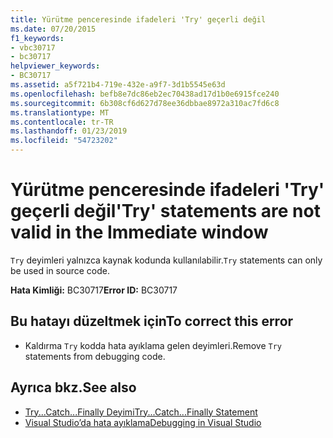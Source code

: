 ```yaml
---
title: Yürütme penceresinde ifadeleri 'Try' geçerli değil
ms.date: 07/20/2015
f1_keywords:
- vbc30717
- bc30717
helpviewer_keywords:
- BC30717
ms.assetid: a5f721b4-719e-432e-a9f7-3d1b5545e63d
ms.openlocfilehash: befb8e7dc86eb2ec70438ad17d1b0e6915fce240
ms.sourcegitcommit: 6b308cf6d627d78ee36dbbae8972a310ac7fd6c8
ms.translationtype: MT
ms.contentlocale: tr-TR
ms.lasthandoff: 01/23/2019
ms.locfileid: "54723202"
---
```

# <a name="try-statements-are-not-valid-in-the-immediate-window"></a><span data-ttu-id="f5a1d-102">Yürütme penceresinde ifadeleri 'Try' geçerli değil</span><span class="sxs-lookup"><span data-stu-id="f5a1d-102">'Try' statements are not valid in the Immediate window</span></span>
<span data-ttu-id="f5a1d-103">`Try` deyimleri yalnızca kaynak kodunda kullanılabilir.</span><span class="sxs-lookup"><span data-stu-id="f5a1d-103">`Try` statements can only be used in source code.</span></span>  
  
 <span data-ttu-id="f5a1d-104">**Hata Kimliği:** BC30717</span><span class="sxs-lookup"><span data-stu-id="f5a1d-104">**Error ID:** BC30717</span></span>  
  
## <a name="to-correct-this-error"></a><span data-ttu-id="f5a1d-105">Bu hatayı düzeltmek için</span><span class="sxs-lookup"><span data-stu-id="f5a1d-105">To correct this error</span></span>  
  
-   <span data-ttu-id="f5a1d-106">Kaldırma `Try` kodda hata ayıklama gelen deyimleri.</span><span class="sxs-lookup"><span data-stu-id="f5a1d-106">Remove `Try` statements from debugging code.</span></span>  
  
## <a name="see-also"></a><span data-ttu-id="f5a1d-107">Ayrıca bkz.</span><span class="sxs-lookup"><span data-stu-id="f5a1d-107">See also</span></span>
- [<span data-ttu-id="f5a1d-108">Try...Catch...Finally Deyimi</span><span class="sxs-lookup"><span data-stu-id="f5a1d-108">Try...Catch...Finally Statement</span></span>](../../visual-basic/language-reference/statements/try-catch-finally-statement.md)
- [<span data-ttu-id="f5a1d-109">Visual Studio’da hata ayıklama</span><span class="sxs-lookup"><span data-stu-id="f5a1d-109">Debugging in Visual Studio</span></span>](/visualstudio/debugger/debugging-in-visual-studio)
